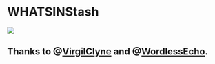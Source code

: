 # WHATSINStash 

![](https://raw.githubusercontent.com/shindgewongxj/WHATSINStash/main/%24tash.png)

## Thanks to @[VirgilClyne](https://github.com/VirgilClyne) and @[WordlessEcho](https://github.com/WordlessEcho).
